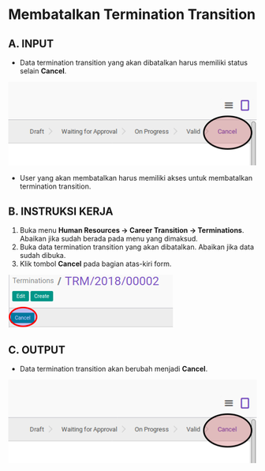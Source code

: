 # Membatalkan Termination Transition

## A. INPUT

* Data termination transition yang akan dibatalkan harus memiliki status selain **Cancel**.

![](../../img/termination-transition/status-cancel.png)

* User yang akan membatalkan harus memiliki akses untuk membatalkan termination transition.

## B. INSTRUKSI KERJA

1. Buka menu **Human Resources -> Career Transition -> Terminations**. Abaikan jika sudah berada pada menu yang dimaksud.
2. Buka data termination transition yang akan dibatalkan. Abaikan jika data sudah dibuka.
3. Klik tombol **Cancel** pada bagian atas-kiri form.

![](../../img/termination-transition/tombol-cancel.png)

## C. OUTPUT

* Data termination transition akan berubah menjadi **Cancel**.

![](../../img/termination-transition/status-cancel.png)
